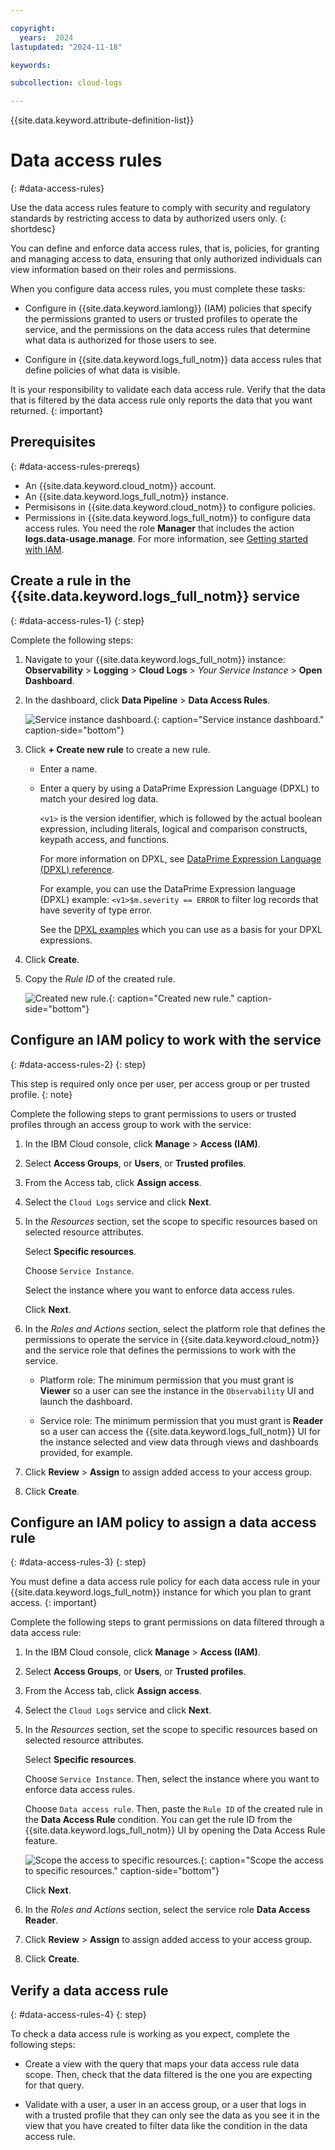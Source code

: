 ```yaml
---

copyright:
  years:  2024
lastupdated: "2024-11-18"

keywords:

subcollection: cloud-logs

---
```


{{site.data.keyword.attribute-definition-list}}

# Data access rules
{: #data-access-rules}

Use the data access rules feature to comply with security and regulatory standards by restricting access to data by authorized users only.
{: shortdesc}

You can define and enforce data access rules, that is, policies, for granting and managing access to data, ensuring that only authorized individuals can view information based on their roles and permissions.

When you configure data access rules, you must complete these tasks:

- Configure in {{site.data.keyword.iamlong}} (IAM) policies that specify the permissions granted to users or trusted profiles to operate the service, and the permissions on the data access rules that determine what data is authorized for those users to see.

- Configure in {{site.data.keyword.logs_full_notm}} data access rules that define policies of what data is visible.

It is your responsibility to validate each data access rule. Verify that the data that is filtered by the data access rule only reports the data that you want returned.
{: important}

## Prerequisites
{: #data-access-rules-prereqs}

- An {{site.data.keyword.cloud_notm}} account.
- An {{site.data.keyword.logs_full_notm}} instance.
- Permisisons in {{site.data.keyword.cloud_notm}} to configure policies.
- Permissions in {{site.data.keyword.logs_full_notm}} to configure data access rules. You need the role **Manager** that includes the action **logs.data-usage.manage**. For more information, see [Getting started with IAM](/docs/cloud-logs?topic=cloud-logs-iam).



## Create a rule in the {{site.data.keyword.logs_full_notm}} service
{: #data-access-rules-1}
{: step}

Complete the following steps:

1. Navigate to your {{site.data.keyword.logs_full_notm}} instance: **Observability** > **Logging** > **Cloud Logs** > *Your Service Instance* > **Open Dashboard**.

2. In the dashboard, click **Data Pipeline** > **Data Access Rules**.

   ![Service instance dashboard.](images/service-instance-dashboard.png "Service instance dashboard."){: caption="Service instance dashboard." caption-side="bottom"}

3. Click **+ Create new rule** to create a new rule.

    - Enter a name.

    - Enter a query by using a DataPrime Expression Language (DPXL) to match your desired log data.

      `<v1>` is the version identifier, which is followed by the actual boolean expression, including literals, logical and comparison constructs, keypath access, and functions.

      For more information on DPXL, see [DataPrime Expression Language (DPXL) reference](/docs/cloud-logs?topic=cloud-logs-dpxl_ref).

      For example, you can use the DataPrime Expression language (DPXL) example: `<v1>$m.severity == ERROR` to filter log records that have severity of type error.

      See the [DPXL examples](/docs/cloud-logs?topic=cloud-logs-dpxl_ref#dpxl_examples) which you can use as a basis for your DPXL expressions.

4. Click **Create**.

5. Copy the *Rule ID* of the created rule.

   ![Created new rule.](images/data-access-rules.png "Created new rule."){: caption="Created new rule." caption-side="bottom"}


## Configure an IAM policy to work with the service
{: #data-access-rules-2}
{: step}

This step is required only once per user, per access group or per trusted profile.
{: note}

Complete the following steps to grant permissions to users or trusted profiles through an access group to work with the service:

1. In the IBM Cloud console, click **Manage** > **Access (IAM)**.

2. Select **Access Groups**, or **Users**, or **Trusted profiles**.

3. From the Access tab, click **Assign access**.

4. Select the `Cloud Logs` service and click **Next**.

5. In the *Resources* section, set the scope to specific resources based on selected resource attributes.

    Select **Specific resources**.

    Choose `Service Instance`.

    Select the instance where you want to enforce data access rules.

    Click **Next**.

6. In the *Roles and Actions* section, select the platform role that defines the permissions to operate the service in {{site.data.keyword.cloud_notm}} and the service role that defines the permissions to work with the service.

   - Platform role: The minimum permission that you must grant is **Viewer** so a user can see the instance in the `Observability` UI and launch the dashboard.

   - Service role: The minimum permission that you must grant is **Reader** so a user can access the {{site.data.keyword.logs_full_notm}} UI for the instance selected and view data through views and dashboards provided, for example.

7. Click **Review** > **Assign** to assign added access to your access group.

8. Click **Create**.



## Configure an IAM policy to assign a data access rule
{: #data-access-rules-3}
{: step}

You must define a data access rule policy for each data access rule in your {{site.data.keyword.logs_full_notm}} instance for which you plan to grant access.
{: important}

Complete the following steps to grant permissions on data filtered through a data access rule:

1. In the IBM Cloud console, click **Manage** > **Access (IAM)**.

2. Select **Access Groups**, or **Users**, or **Trusted profiles**.

3. From the Access tab, click **Assign access**.

4. Select the `Cloud Logs` service and click **Next**.

5. In the *Resources* section, set the scope to specific resources based on selected resource attributes.

    Select **Specific resources**.

    Choose `Service Instance`. Then, select the instance where you want to enforce data access rules.

    Choose `Data access rule`. Then, paste the `Rule ID` of the created rule in the **Data Access Rule** condition. You can get the rule ID from the {{site.data.keyword.logs_full_notm}} UI by opening the Data Access Rule feature.

    ![Scope the access to specific resources.](images/data-access-rules-iam.png "Scope the access to specific resources."){: caption="Scope the access to specific resources." caption-side="bottom"}

    Click **Next**.

6. In the *Roles and Actions* section, select the service role **Data Access Reader**.

7. Click **Review** > **Assign** to assign added access to your access group.

8. Click **Create**.



## Verify a data access rule
{: #data-access-rules-4}
{: step}

To check a data access rule is working as you expect, complete the following steps:

- Create a view with the query that maps your data access rule data scope. Then, check that the data filtered is the one you are expecting for that query.

- Validate with a user, a user in an access group, or a user that logs in with a trusted profile that they can only see the data as you see it in the view that you have created to filter data like the condition in the data access rule.
